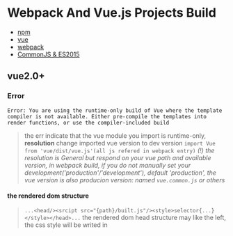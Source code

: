 # Webpack And Vue.js Projects Build

* [npm](#npm)
* [vue](#vue20)
* [webpack](#webpack)
* [CommonJS & ES2015](#commonjs--es2015)

## vue2.0+

### Error

`Error: You are using the runtime-only build of Vue where the template compiler is not available. Either pre-compile the templates into render functions, or use the compiler-included build`

> the err indicate that the vue module you import is runtime-only, <strong>resolution</strong> change imported vue version to dev version `import Vue from 'vue/dist/vue.js'(all js refered in webpack entry)`
*(!) the resolution is General but respond on your vue path and available version, in webpack build, if you do not manually set your development('production'/'development'), default 'production', the vue version is also producion version: named `vue.common.js` or others*

#### the rendered dom structure

> `...<head/><srcipt src="{path}/built.js"/><style>selector{...}</style></head>...` the rendered dom head structure may like the left, the css style will be writed in <style/> scope, and the complied js will be imported with script src attr 

#### vue init (template_name)(project_name)

#### the convenient method to create a particular project with available demo

> eg. to create a webpack project `npm install -g @vue/cli-init
#vue init now works exactly the same as vue-cli@2.x
vue init webpack my-project`

#### vue-loader 

#### official tool to process .vue file

> alone vue-loader is not enough to process` <template/><script/><style/>`, need to add `css-loader`,`vue-template-compiler` and `vue`at least.

#### single component (.vue)

* update data in .vue file

> data() return an object which is bound to a new Vue.component(VC), so if you want to add the render condition(1) to the VC, you must use an _reference type(object/fn)_ instead of _base type(string/number/more)._
***(1)eg. you want to render the const title first then request an article from your server, when the article is ready, render again***

```html
./example.vue

<template>
  <p>{{text}}</p>
  <p>{{dynamic.text}}</p>
</template>

<script>
var dynamic = {
  text: "I can be real-timely updated"
};
var text = "I can not";
// ajax to update the ob.text and text
// 1.request(op, cb);
// 2.res.data = "res success";
// 2.ob.text = res.data; text = res.data;
module.export = {
  data(){
    return {
      dynamic,
      text
    }
  }
}
</script>


./index.js
var c = require("./example.vue");
new Vue({
  el: "body>tag"
  components:{
    c
  }
  template: "<c/>"
});


./index.html
<body>
  <p>I can not</p>
  <p>res successs</p>
</body>
```

## webpack

#### It is not recommended to `npm install -g webpack`

> some unexpected errors will happen with using global webpack command to build a particular project<br>
*(!) the errors is updating*

#### `module.exports = {...}`

> https://webpack.js.org/concepts/

### webpack-dev-server(dev)

> (!) [type/translation], {environment}, (property/variable)<br>
> tutorial: https://webpack.js.org/guides/hot-module-replacement/

#### Differences/Shared options with webpack

> (entry) : define the files[array] needed to be packed <br>
> (output) : (path) is the base path of the output packed file (filename);<br>

***(Diff) in {webpack}, the output file exists in your [fixed disk硬盘] while in {dev}, the output file bytes will be writen in memory instead of be output to fixed disk (the file exists only in the runtime of server)***

> (devServer) : only for {dev}, (contentBase) is the root path of (pulicPath). when start your project in host:port, index.html/default.html/otherDefaultFile will be found in this root path, if not found any available file, {dev} will automatically genarates an index.html which contains the view to show the current root path and files in the path<br>
>> (publicPath) in (devServer) : the virtual route, which is the base path of the output packed file which is ***only in memory***<br>

> example: to open HMR in {dev} 

```html
./index.html
...
<div id="app"></div>
<script src="./assets/built.js"></script>
...
```

```js
./build/webpack-dev-server.config.js
module.exports = {
    entry: {
        main: './src/main.js'
    },
    output: {
    	//this property is invalid失效 in {dev}
        path: path.join(__dirname, './'),
        filename: 'built.js'
    },
    module: {
        rules: [{
            //Regexp
            test: /\.vue$/,
            //which loader to handle the test files
            loader: 'vue-loader'
        }]
    },
    devServer: {
    	//root path: ../build
        contentBase: path.join(__dirname, '../'),
        //the base path of output.filename in output
        //in index.html, use ../build/assets/built.js = ./assets/built.js to refer
        //but remember, in {dev}, the output.filename is only in memory 
        publicPath: "/assets/",
        //hot module replacement(HMR) turn on
        hot: true,
        host: "localhost",
        port: 8000
    },
    plugins: [
    	//HMR plugin
        new webpack.HotModuleReplacementPlugin()
    ]
}
```

#### import ... from '@/...' (alias of symbol)

```js
./required module
import HelloWorld from '@/components/HelloWorld'


./the run config.js (webpack)
resolve: {
    extensions: ['.js', '.vue', '.json'],
    alias: {
      'vue$': 'vue/dist/vue.esm.js',
      '@': resolve('src'),
    }
  }
```
> then the '@' -> 'src', 'vue'-> 'vue/dist/vue.esm.js'

#### loader and webpack

> url-loader: think about the following .vue

```html
<template>
  <footer id="tabbar" class="flex-row">
    <!--IMG 0-->
    <img v-bind:src="button.src" v-for="button in bars">
    <!--IMG 1-->
    <img src="../../assets/icon/my.png">
  </footer>
</template>
<!--  -->
<script>
var url = require("../../assets/icons/my.png");
var bars = [
  { src: "../../../static/logo.png"},
  { src: url },
  { src: url }
]
export default {
  data() {
    return {
      bars
    }
  }
}
</script>
```

> the IMG-0 with bars.button[0].src render will fail cause the img can not be transcoding to a legal url, so the {dev} or {vue} will prevent the client to get the static file(real or faked);
*(!) what should you do*
> * import staticFileURL from 'path of staticFile'(or require), then use staticFileURL as a legal url, make sure you install url-loader at first. the process [file-to-url] require it.
> * rewrite the static-res-trust part of your {dev} config (updating)

## CommonJS & ES2015

#### require() and import

> CommonJS:

```js
//./module.js
module.exports = EXPORTED_VAR;

//./main.js
//module = EXPORTED_VAR;
var module = require("./module.js");
console.log(module); 
```
> ES2015:

```js
//./module.js
export default { EXPORTED_VAR };

//./main.js
//module = EXPORTED_VAR;
import module from "./module.js";
console.log(module);
```

> Diff: In chrome console.log, module(M0) obeying commonjs standard: 
```{default:{moduleDefined}, __esModule:true}```
module(M1) obeying ES2015:
```{moduleDefined}```<br>
>> so you can resolve that ```M0.default === M1 //true```
